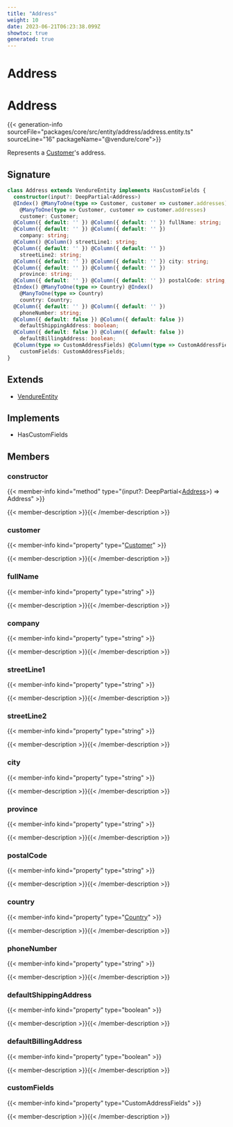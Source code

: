 ```yaml
---
title: "Address"
weight: 10
date: 2023-06-21T06:23:38.099Z
showtoc: true
generated: true
---
```

<!-- This file was generated from the Vendure source. Do not modify. Instead, re-run the "docs:build" script -->

# Address
<div class="symbol">


# Address

{{< generation-info sourceFile="packages/core/src/entity/address/address.entity.ts" sourceLine="16" packageName="@vendure/core">}}

Represents a <a href='/typescript-api/entities/customer#customer'>Customer</a>'s address.

## Signature

```TypeScript
class Address extends VendureEntity implements HasCustomFields {
  constructor(input?: DeepPartial<Address>)
  @Index() @ManyToOne(type => Customer, customer => customer.addresses) @Index()
    @ManyToOne(type => Customer, customer => customer.addresses)
    customer: Customer;
  @Column({ default: '' }) @Column({ default: '' }) fullName: string;
  @Column({ default: '' }) @Column({ default: '' })
    company: string;
  @Column() @Column() streetLine1: string;
  @Column({ default: '' }) @Column({ default: '' })
    streetLine2: string;
  @Column({ default: '' }) @Column({ default: '' }) city: string;
  @Column({ default: '' }) @Column({ default: '' })
    province: string;
  @Column({ default: '' }) @Column({ default: '' }) postalCode: string;
  @Index() @ManyToOne(type => Country) @Index()
    @ManyToOne(type => Country)
    country: Country;
  @Column({ default: '' }) @Column({ default: '' })
    phoneNumber: string;
  @Column({ default: false }) @Column({ default: false })
    defaultShippingAddress: boolean;
  @Column({ default: false }) @Column({ default: false })
    defaultBillingAddress: boolean;
  @Column(type => CustomAddressFields) @Column(type => CustomAddressFields)
    customFields: CustomAddressFields;
}
```
## Extends

 * <a href='/typescript-api/entities/vendure-entity#vendureentity'>VendureEntity</a>


## Implements

 * HasCustomFields


## Members

### constructor

{{< member-info kind="method" type="(input?: DeepPartial&#60;<a href='/typescript-api/entities/address#address'>Address</a>&#62;) => Address"  >}}

{{< member-description >}}{{< /member-description >}}

### customer

{{< member-info kind="property" type="<a href='/typescript-api/entities/customer#customer'>Customer</a>"  >}}

{{< member-description >}}{{< /member-description >}}

### fullName

{{< member-info kind="property" type="string"  >}}

{{< member-description >}}{{< /member-description >}}

### company

{{< member-info kind="property" type="string"  >}}

{{< member-description >}}{{< /member-description >}}

### streetLine1

{{< member-info kind="property" type="string"  >}}

{{< member-description >}}{{< /member-description >}}

### streetLine2

{{< member-info kind="property" type="string"  >}}

{{< member-description >}}{{< /member-description >}}

### city

{{< member-info kind="property" type="string"  >}}

{{< member-description >}}{{< /member-description >}}

### province

{{< member-info kind="property" type="string"  >}}

{{< member-description >}}{{< /member-description >}}

### postalCode

{{< member-info kind="property" type="string"  >}}

{{< member-description >}}{{< /member-description >}}

### country

{{< member-info kind="property" type="<a href='/typescript-api/entities/country#country'>Country</a>"  >}}

{{< member-description >}}{{< /member-description >}}

### phoneNumber

{{< member-info kind="property" type="string"  >}}

{{< member-description >}}{{< /member-description >}}

### defaultShippingAddress

{{< member-info kind="property" type="boolean"  >}}

{{< member-description >}}{{< /member-description >}}

### defaultBillingAddress

{{< member-info kind="property" type="boolean"  >}}

{{< member-description >}}{{< /member-description >}}

### customFields

{{< member-info kind="property" type="CustomAddressFields"  >}}

{{< member-description >}}{{< /member-description >}}


</div>
